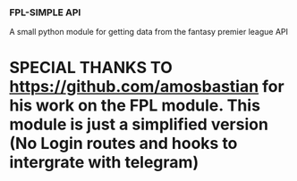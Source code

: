 ### FPL-SIMPLE API
A small python module for getting data from the fantasy premier league API

# SPECIAL THANKS TO https://github.com/amosbastian for his work on the FPL module. This module is just a simplified version (No Login routes and hooks to intergrate with telegram)